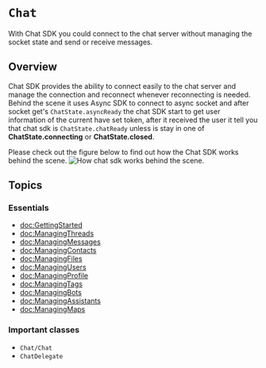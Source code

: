 # ``Chat``
With Chat SDK you could connect to the chat server without managing the socket state and send or receive messages.

## Overview
Chat SDK provides the ability to connect easily to the chat server and manage the connection and reconnect whenever reconnecting is needed. 
Behind the scene it uses Async SDK to connect to async socket and after socket get's `ChatState.asyncReady` the chat SDK start to get user information of the current have set token, after it received the user it tell you that chat sdk is `ChatState.chatReady` unless is stay in one of **ChatState.connecting** or **ChatState.closed**.  

Please check out the figure below to find out how the Chat SDK works behind the scene.
![How chat sdk works behind the scene.](chat-flow.png)

## Topics

### Essentials

- <doc:GettingStarted>
- <doc:ManagingThreads>
- <doc:ManagingMessages>
- <doc:ManagingContacts>
- <doc:ManagingFiles>
- <doc:ManagingUsers>
- <doc:ManagingProfile>
- <doc:ManagingTags>
- <doc:ManagingBots>
- <doc:ManagingAssistants>
- <doc:ManagingMaps>

### Important classes
- ``Chat/Chat``
- ``ChatDelegate``
